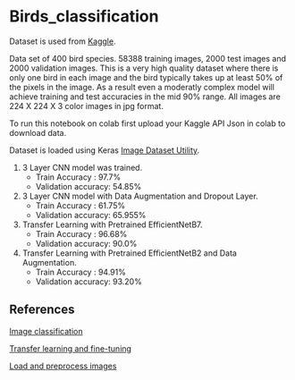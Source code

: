 # Birds_classification

Dataset is used from [Kaggle](https://www.kaggle.com/datasets/gpiosenka/100-bird-species).

Data set of 400 bird species. 58388 training images, 2000 test images and 2000 validation images. This is a very high quality dataset where there is only one bird in each image and the bird typically takes up at least 50% of the pixels in the image. As a result even a moderatly complex model will achieve training and test accuracies in the mid 90% range. All images are 224 X 224 X 3 color images in jpg format. 

To run this notebook on colab first upload your Kaggle API Json in colab to download data.

Dataset is loaded using Keras [Image Dataset Utility](https://www.tensorflow.org/api_docs/python/tf/keras/utils/image_dataset_from_directory).

1. 3 Layer CNN model was trained.
    - Train Accuracy : 97.7%
    - Validation accuracy: 54.85%
2. 3 Layer CNN model with Data Augmentation and Dropout Layer.
    - Train Accuracy : 61.75%
    - Validation accuracy: 65.955%
3. Transfer Learning with Pretrained EfficientNetB7.
    - Train Accuracy : 96.68%
    - Validation accuracy: 90.0%
4. Transfer Learning with Pretrained EfficientNetB2 and Data Augmentation.
    - Train Accuracy : 94.91%
    - Validation accuracy: 93.20%
    
## References
[Image classification](https://www.tensorflow.org/tutorials/images/classification)

[Transfer learning and fine-tuning](https://www.tensorflow.org/tutorials/images/transfer_learning)

[Load and preprocess images ](https://www.tensorflow.org/tutorials/load_data/images)

